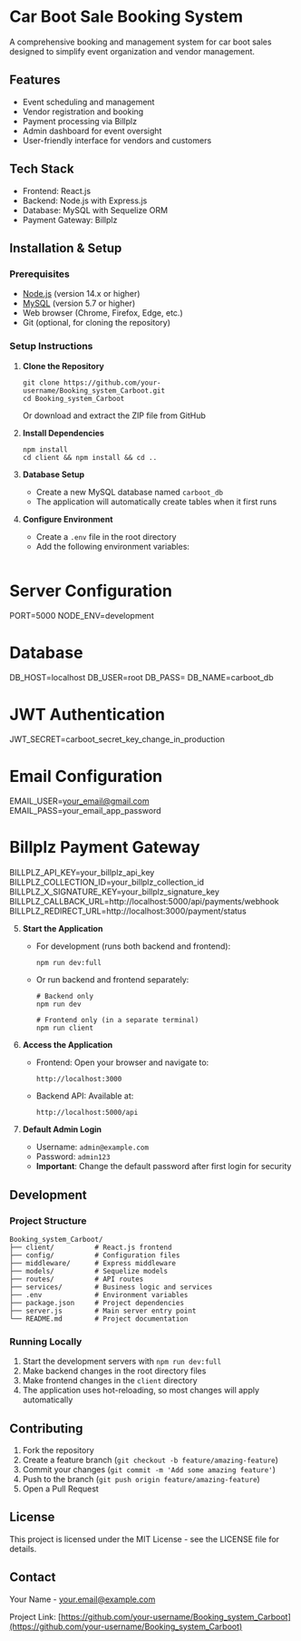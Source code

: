 # Car Boot Sale Booking System

A comprehensive booking and management system for car boot sales designed to simplify event organization and vendor management.

## Features

- Event scheduling and management
- Vendor registration and booking
- Payment processing via Billplz
- Admin dashboard for event oversight
- User-friendly interface for vendors and customers

## Tech Stack

- Frontend: React.js
- Backend: Node.js with Express.js
- Database: MySQL with Sequelize ORM
- Payment Gateway: Billplz

## Installation & Setup

### Prerequisites

- [Node.js](https://nodejs.org/) (version 14.x or higher)
- [MySQL](https://dev.mysql.com/downloads/mysql/) (version 5.7 or higher)
- Web browser (Chrome, Firefox, Edge, etc.)
- Git (optional, for cloning the repository)

### Setup Instructions

1. **Clone the Repository**
   ```
   git clone https://github.com/your-username/Booking_system_Carboot.git
   cd Booking_system_Carboot
   ```
   Or download and extract the ZIP file from GitHub

2. **Install Dependencies**
   ```
   npm install
   cd client && npm install && cd ..
   ```

3. **Database Setup**
   - Create a new MySQL database named `carboot_db`
   - The application will automatically create tables when it first runs

4. **Configure Environment**
   - Create a `.env` file in the root directory
   - Add the following environment variables:
     ```

# Server Configuration
PORT=5000
NODE_ENV=development

# Database
DB_HOST=localhost
DB_USER=root
DB_PASS=
DB_NAME=carboot_db

# JWT Authentication
JWT_SECRET=carboot_secret_key_change_in_production

# Email Configuration
EMAIL_USER=your_email@gmail.com
EMAIL_PASS=your_email_app_password

# Billplz Payment Gateway
BILLPLZ_API_KEY=your_billplz_api_key
BILLPLZ_COLLECTION_ID=your_billplz_collection_id
BILLPLZ_X_SIGNATURE_KEY=your_billplz_signature_key
BILLPLZ_CALLBACK_URL=http://localhost:5000/api/payments/webhook
BILLPLZ_REDIRECT_URL=http://localhost:3000/payment/status 

5. **Start the Application**
   - For development (runs both backend and frontend):
     ```
     npm run dev:full
     ```
   - Or run backend and frontend separately:
     ```
     # Backend only
     npm run dev
     
     # Frontend only (in a separate terminal)
     npm run client
     ```

6. **Access the Application**
   - Frontend: Open your browser and navigate to:
     ```
     http://localhost:3000
     ```
   - Backend API: Available at:
     ```
     http://localhost:5000/api
     ```

7. **Default Admin Login**
   - Username: `admin@example.com`
   - Password: `admin123`
   - **Important**: Change the default password after first login for security

## Development

### Project Structure

```
Booking_system_Carboot/
├── client/          # React.js frontend
├── config/          # Configuration files
├── middleware/      # Express middleware
├── models/          # Sequelize models
├── routes/          # API routes
├── services/        # Business logic and services
├── .env             # Environment variables
├── package.json     # Project dependencies
├── server.js        # Main server entry point
└── README.md        # Project documentation
```

### Running Locally

1. Start the development servers with `npm run dev:full`
2. Make backend changes in the root directory files
3. Make frontend changes in the `client` directory
4. The application uses hot-reloading, so most changes will apply automatically

## Contributing

1. Fork the repository
2. Create a feature branch (`git checkout -b feature/amazing-feature`)
3. Commit your changes (`git commit -m 'Add some amazing feature'`)
4. Push to the branch (`git push origin feature/amazing-feature`)
5. Open a Pull Request

## License

This project is licensed under the MIT License - see the LICENSE file for details.

## Contact

Your Name - your.email@example.com

Project Link: [https://github.com/your-username/Booking_system_Carboot](https://github.com/your-username/Booking_system_Carboot)
